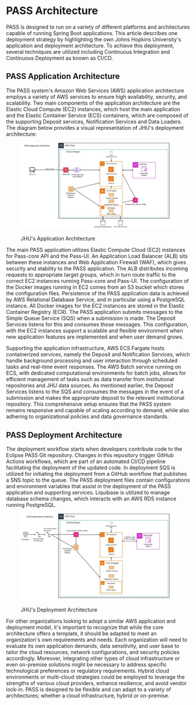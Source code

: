 # PASS Architecture

PASS is designed to run on a variety of different platforms and architectures capable of  running Spring Boot applications. This article describes one deployment strategy by highlighting the own Johns Hopkins University's application and deployment architecture. To achieve this deployment, several techniques are utilized including Continuous Integration and Continuous Deployment as known as CI/CD.&#x20;

## PASS Application Architecture

The PASS system's Amazon Web Services (AWS) application architecture employs a variety of AWS services to ensure high availability, security, and scalability. Two main components of the application architecture are the Elastic Cloud Compute (EC2) instances, which host the main application and the Elastic Container Service (ECS) containers, which are composed of the supporting Deposit services, Notification Services and Data Loaders. The diagram below provides a visual representation of  JHU's deployment architecture:

<figure><img src="../.gitbook/assets/application_architecture_diagram.jpg" alt=""><figcaption><p>JHU's Application Architecture</p></figcaption></figure>

The main PASS application utilizes Elastic Compute Cloud (EC2) instances for Pass-core API and the Pass-UI. An Application Load Balancer (ALB) sits between these instances and Web Application Firewall (WAF), which gives security and stability to the PASS application. The ALB distributes incoming requests to appropriate target groups, which in turn route traffic to the correct EC2 instances running Pass-core and Pass-UI. The configuration of the Docker images running in EC2 comes from an S3 bucket which stores the configuration files. Persistence of the PASS application data is achieved by AWS Relational Database Service, and in particular using a PostgreSQL instance. All Docker images for the EC2 instances are stored in the Elastic Container Registry (ECR). The PASS application submits messages to the Simple Queue Service (SQS) when a submission is made. The Deposit Services listens for this and consumes those messages. This configuration, with the EC2 instances support a scalable and flexible environment when new application features are implemented and when user demand grows.

Supporting the application infrastructure, AWS ECS Fargate hosts containerized services, namely the Deposit and Notification Services, which handle background processing and user interaction through scheduled tasks and real-time event responses. The AWS Batch service running on ECS, with dedicated computational environments for batch jobs, allows for efficient management of tasks such as data transfer from institutional repositories and JHU data sources. As mentioned earlier, the Deposit Services listens to the SQS and consumes the messages in the event of a submission and makes the appropriate deposit to the relevant institutional repository. This comprehensive setup ensures that the PASS system remains responsive and capable of scaling according to demand, while also adhering to organizational policies and data governance standards.

## PASS Deployment Architecture

The deployment workflow starts when developers contribute code to the Eclipse PASS Git repository. Changes in this repository trigger GitHub Actions workflows, which are part of an automated CI/CD pipeline facilitating the deployment of the updated code. In deployment SQS is utilized for initiating the deployment from a GitHub workflow that publishes a SNS topic to the queue. The PASS deployment files contain configurations and environment variables that assist in the deployment of the PASS application and supporting services. Liquibase is utilized to manage database schema changes, which interacts with an AWS RDS instance running PostgreSQL.&#x20;

<figure><img src="../.gitbook/assets/deployment_diagram.jpg" alt=""><figcaption><p>JHU's Deployment Architecture</p></figcaption></figure>

For other organizations looking to adopt a similar AWS application and deployment model, it's important to recognize that while the core architecture offers a template, it should be adapted to meet an organization's own requirements and needs. Each organization will need to evaluate its own application demands, data sensitivity, and user base to tailor the cloud resources, network configurations, and security policies accordingly. Moreover, integrating other types of cloud infrastructure or even on-premise solutions might be necessary to address specific technological preferences or regulatory requirements. Hybrid cloud environments or multi-cloud strategies could be employed to leverage the strengths of various cloud providers, enhance resilience, and avoid vendor lock-in. PASS is designed to be flexible and can adapt to a variety of architectures; whether a cloud infrastructure, hybrid or on-premise.
